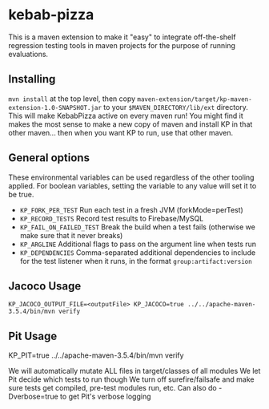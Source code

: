 # kebab-pizza

This is a maven extension to make it "easy" to integrate off-the-shelf regression testing tools in maven projects for the purpose of running evaluations.

Installing
----
`mvn install` at the top level, then copy `maven-extension/target/kp-maven-extension-1.0-SNAPSHOT.jar` to your `$MAVEN_DIRECTORY/lib/ext` directory. This will make KebabPizza active on every maven run! You might find it makes the most sense to make a new copy of maven and install KP in that other maven... then when you want KP to run, use that other maven.

General options
-----
These environmental variables can be used regardless of the other tooling applied. For boolean variables, setting the variable to any value will set it to be true.

* `KP_FORK_PER_TEST` Run each test in a fresh JVM (forkMode=perTest)
* `KP_RECORD_TESTS` Record test results to Firebase/MySQL
* `KP_FAIL_ON_FAILED_TEST` Break the build when a test fails (otherwise we make sure that it never breaks)
* `KP_ARGLINE` Additional flags to pass on the argument line when tests run
* `KP_DEPENDENCIES` Comma-separated additional dependencies to include for the test listener when it runs, in the format `group:artifact:version`

Jacoco Usage
-----
```
KP_JACOCO_OUTPUT_FILE=<outputFile> KP_JACOCO=true ../../apache-maven-3.5.4/bin/mvn verify
```

Pit Usage
------
KP_PIT=true ../../apache-maven-3.5.4/bin/mvn verify

We will automatically mutate ALL files in target/classes of all modules
We let Pit decide which tests to run though
We turn off surefire/failsafe and make sure tests get compiled, pre-test modules run, etc.
Can also do -Dverbose=true to get Pit's verbose logging
